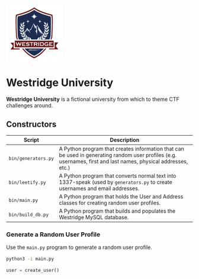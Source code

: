 <img src="https://github.com/syyntax/smartnovel/blob/master/westridge_25.png" width=30%>

# Westridge University

**Westridge University** is a fictional university from which to theme CTF challenges around.

## Constructors

Script | Description
-------|-------------
`bin/generators.py` | A Python program that creates information that can be used in generating random user profiles (e.g. usernames, first and last names, physical addresses, etc.)
`bin/leetify.py` | A Python program that converts normal text into 1337-speak (used by `generators.py` to create usernames and email addresses.
`bin/main.py` | A Python program that holds the User and Address classes for creating random user profiles.
`bin/build_db.py` | A Python program that builds and populates the Westridge MySQL database.

### Generate a Random User Profile

Use the `main.py` program to generate a random user profile.
```bash
python3 -i main.py
```
```python
user = create_user()
```
